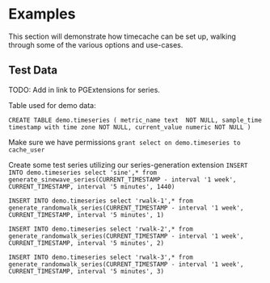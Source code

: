 # Examples

This section will demonstrate how timecache can be set up, walking through some of the various options and use-cases.

## Test Data
TODO: Add in link to PGExtensions for series.

Table used for demo data:

`CREATE TABLE demo.timeseries
(
    metric_name text  NOT NULL,
    sample_time timestamp with time zone NOT NULL,
    current_value numeric NOT NULL
)`

Make sure we have permissions
`grant select on demo.timeseries to cache_user`

Create some test series utilizing our series-generation extension
`INSERT INTO demo.timeseries
select 'sine',* from generate_sinewave_series(CURRENT_TIMESTAMP - interval '1 week', CURRENT_TIMESTAMP, interval '5 minutes', 1440)`

`INSERT INTO demo.timeseries
select 'rwalk-1',* from generate_randomwalk_series(CURRENT_TIMESTAMP - interval '1 week', CURRENT_TIMESTAMP, interval '5 minutes', 1)`

`INSERT INTO demo.timeseries
select 'rwalk-2',* from generate_randomwalk_series(CURRENT_TIMESTAMP - interval '1 week', CURRENT_TIMESTAMP, interval '5 minutes', 2)`

`INSERT INTO demo.timeseries
select 'rwalk-3',* from generate_randomwalk_series(CURRENT_TIMESTAMP - interval '1 week', CURRENT_TIMESTAMP, interval '5 minutes', 3)`

